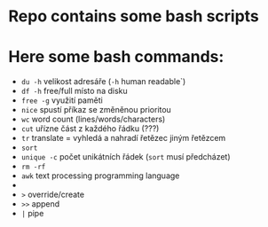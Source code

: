 # Repo contains some bash scripts

# Here some bash commands:

* `du -h` velikost adresáře (`-h` human readable`)
* `df -h` free/full místo na disku
* `free -g` využití paměti
* `nice` spustí příkaz se změněnou prioritou
* `wc` word count (lines/words/characters)
* `cut` uřízne část z každého řádku (???)
* `tr` translate = vyhledá a nahradí řetězec jiným řetězcem
* `sort` 
* `unique -c` počet unikátních řádek (`sort` musí předcházet)
* `rm -rf`
* `awk` text processing programming language
* 
* `>` override/create
* `>>` append
* `|` pipe


